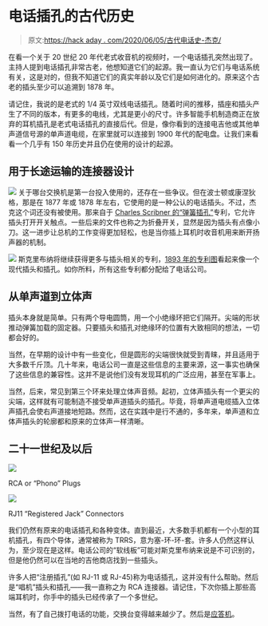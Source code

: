 # 电话插孔的古代历史

> 原文:[https://hack aday . com/2020/06/05/古代电话史-杰克/](https://hackaday.com/2020/06/05/ancient-history-of-the-phone-jack/)

在看一个关于 20 世纪 20 年代老式收音机的视频时，一个电话插孔突然出现了。主持人提到电话插孔非常古老，他想知道它们的起源。我一直认为它们与电话系统有关，这是对的，但我不知道它们的真实年龄以及它们是如何进化的。原来这个古老的插头至少可以追溯到 1878 年。

请记住，我说的是老式的 1/4 英寸双线电话插孔。随着时间的推移，插座和插头产生了不同的版本，有更多的电线，尤其是更小的尺寸。许多智能手机制造商正在放弃的耳机插孔是老式电话插孔的直接后代。但是，像你看到的连接电吉他或其他单声道信号源的单声道电缆，在家里就可以连接到 1900 年代的配电盘。让我们来看看一个几乎有 150 年历史并且仍在使用的设计的起源。

## **用于长途运输的连接器设计**

[![](../Images/661771954fc32deb15254a77efb015db.png)](https://hackaday.com/wp-content/uploads/2020/04/telephone-patent-1.png) 关于哪台交换机是第一台投入使用的，还存在一些争议。但在波士顿或康涅狄格，那是在 1877 年或 1878 年左右，它使用的是一种公认的电话插头。不过，杰克这个词还没有被使用。那来自于 [Charles Scribner 的“弹簧插孔”](https://patents.google.com/patent/US293198A)专利，它允许插头打开开关触点。一些后来的文件也称之为折叠开关，显然是因为插头有点像小刀。这一进步让总机的工作变得更加轻松，也是当你插上耳机时收音机用来断开扬声器的机制。

[![](../Images/d2d734cbb7d6b5618d35a3bdc69b0fbc.png)](https://hackaday.com/wp-content/uploads/2020/04/phone-jack-1893-patent-drawing.jpg) 斯克里布纳将继续获得更多与插头相关的专利，[1893 年的专利图](https://pdfpiw.uspto.gov/.piw?docid=00489570&SectionNum=2&IDKey=71A4DA852E08&HomeUrl=http://patft.uspto.gov/netahtml/PTO/patimg.htm)看起来像一个现代插头和插孔。如你所料，所有这些专利都分配给了电话公司。

## 从单声道到立体声

插头本身就是简单。只有两个导电圆筒，用一个小绝缘环把它们隔开。尖端的形状推动弹簧加载的固定器。只要插头和插孔对绝缘环的位置有大致相同的想法，一切都会好的。

当然，在早期的设计中有一些变化，但是圆形的尖端很快就受到青睐，并且适用于大多数千斤顶。几十年来，电话公司一直是这些信息的主要来源，这一事实也确保了这些信息的兼容性。这并不是说他们没有发现耳机的广泛应用，甚至在军事上。

当然，后来，常见到第三个环来处理立体声音频。起初，立体声插头有一个更尖的尖端，这样就有可能制造不接受单声道插头的插孔。毕竟，将单声道电缆插入立体声插孔会使右声道接地短路。然而，这在实践中是行不通的，多年来，单声道和立体声插头的轮廓都和原来的立体声一样清晰。

## 二十一世纪及以后

[![](../Images/585a8f2d491115c99e31b15a4466917f.png)](https://hackaday.com/2020/06/05/ancient-history-of-the-phone-jack/rca-4/)

RCA or “Phono” Plugs

[![](../Images/06713fc8ada31bdd26373b0c429cfe85.png)](https://hackaday.com/2020/06/05/ancient-history-of-the-phone-jack/rj11-phone-cord/)

RJ11 “Registered Jack” Connectors

我们仍然有原来的电话插孔和各种变体。直到最近，大多数手机都有一个小型的耳机插孔，有四个导体，通常被称为 TRRS，意为塞-环-环-套。许多人仍然这样认为，至少现在是这样。电话公司的“软线板”可能对斯克里布纳来说是不可识别的，但是他仍然可以在当地的吉他商店找到一些插头。

许多人把“注册插孔”(如 RJ-11 或 RJ-45)称为电话插孔，这并没有什么帮助。然后是“唱机”插头和插孔——我一直称之为 RCA 连接器。请记住，下次你插上那些高端耳机时，你手中的插头已经传承了一个多世纪。

当然，有了自己拨打电话的功能，交换台变得越来越少了。然后是[应答机](https://hackaday.com/2018/07/12/the-bad-old-days-of-telephone-answering-machines/)。